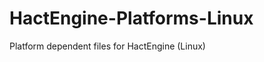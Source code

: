 HactEngine-Platforms-Linux
==========================

Platform dependent files for HactEngine (Linux)
